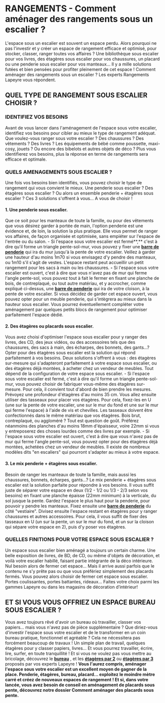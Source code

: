 ##
# **RANGEMENTS - Comment aménager des rangements sous un escalier ?**
L'espace sous un escalier est souvent un espace perdu. Alors pourquoi ne pas l'investir et y créer un espace de rangement efficace et optimisé, pour stocker, classer, ranger toutes vos affaires ? Une bibliothèque sous escalier pour vos livres, des étagères sous escalier pour vos chaussures, un placard ou une penderie sous escalier pour vos manteaux... Il y a mille solutions futées et bien pensées pour profiter pleinement de cet espace ! Comment aménager des rangements sous un escalier ? Les experts Rangements Lapeyre vous répondent.
## **QUEL TYPE DE RANGEMENT SOUS ESCALIER CHOISIR ?**
### **IDENTIFIEZ VOS BESOINS**
Avant de vous lancer dans l'aménagement de l'espace sous votre escalier, identifiez vos besoins pour cibler au mieux le type de rangement adéquat. Que voulez-vous ranger sous votre escalier ? Des chaussures ? Des vêtements ? Des livres ? Les équipements de bébé comme poussette, maxi-cosy, jouets ? Ou encore des bibelots et autres objets de déco ? Plus vous identifierez vos besoins, plus la réponse en terme de rangements sera efficace et optimale.
### **QUELS AMENAGEMENTS SOUS ESCALIER ?**
Une fois vos besoins bien identifiés, vous pouvez choisir le type de rangement qui vous convient le mieux. Une penderie sous escalier ? Des étagères sous escalier ? Ou alors un ensemble penderie + étagères sous escalier ? Ces 3 solutions s'offrent à vous… A vous de choisir !
####  1. **Une penderie sous escalier.**
Que ce soit pour les manteaux de toute la famille, ou pour des vêtements que vous désirez garder à portée de main, l'option penderie est une évidence et, de loin, la solution la plus pratique. Elle vous permet de ranger vos affaires, de façon organisée et optimisée, sans empiéter sur l'espace de l'entrée ou du salon.
\- Si l'espace sous votre escalier est fermé**,** c'est à dire qu'il forme un triangle pente-sol-mur, vous pouvez y fixer une [**barre de penderie**](https://www.lapeyre.fr/amenagement-espace-tringle-recoupable-FPC0234170?xtmc=tringle&xtnp=1&xtcr=1) qui ira du mur jusqu'à la pente de votre escalier. Veillez à garder une hauteur d'au moins 1m70 si vous envisagez d'y pendre des manteaux, ou 1m10 s'il s'agit de vestes. L'espace restant peut accueillir un petit rangement pour les sacs à main ou les chaussures.
**-** Si l'espace sous votre escalier est ouvert, c'est à dire que vous n'avez pas de mur qui ferme l'angle pente-sol, vous pouvez tout à fait le fermer en fixant une planche de bois, de contreplaqué, ou tout autre matériau, et y accrocher, comme expliqué ci-dessus, une [**barre de penderie**](https://www.lapeyre.fr/amenagement-espace-tringle-recoupable-FPC0234170?xtmc=tringle&xtnp=1&xtcr=1) qui ira de votre cloison, à la pente de votre escalier. Si vous décidez de garder cet espace ouvert, vous pouvez opter pour un meuble penderie, qui s'intègrera au mieux dans la hauteur sous escalier. Vous pourrez éventuellement compléter votre aménagement par quelques petits blocs de rangement pour optimiser parfaitement l'espace dédié.
####  2. **Des étagères ou placards sous escalier.**
Vous avez choisi d'optimiser l'espace sous escalier pour y ranger des livres, des CD, des jeux vidéos, ou des accessoires tels que des chaussures, des sacs à main, des écharpes, des bonnets, des gants…? Opter pour des étagères sous escalier est la solution qui répond parfaitement à vos besoins. Deux solutions s'offrent à vous : des étagères sur-mesure qui s'adapteront parfaitement à votre espace sous escalier, ou des étagères déjà montées, à acheter chez un vendeur de meubles. Tout dépend de la configuration de votre espace sous escalier.
\- Si l'espace sous votre escalier est fermé, c'est à dire qu'il forme un triangle pente-sol-mur, vous pouvez choisir de fabriquer vous-même des étagères sur-mesure. Pour cela, il convient tout d'abord de bien prendre les mesures. Prévoyez une profondeur d'étagères d'au moins 35 cm. Vous allez ensuite utiliser des tasseaux pour placer vos étagères. Pour cela, fixez-les en U (une sur la pente de votre escalier, une sur le mur du fond et une sur le mur qui ferme l'espace) à l'aide de vis et chevilles. Les tasseaux doivent être confectionnés dans le même matériau que vos étagères. Bois brut, contreplaqué, ou aggloméré ? Tout est question de goût. Préférez néanmoins des planches d'au moins 18mm d'épaisseur, voire 22mm si vous y entreposerez des choses lourdes comme des livres par exemple.
\- Si l'espace sous votre escalier est ouvert, c'est à dire que vous n'avez pas de mur qui ferme l'angle pente-sol, vous pouvez opter pour des étagères déjà montées, achetées chez un vendeur de meubles. Il existe de nombreux modèles dits "en escaliers" qui pourront s'adapter au mieux à votre espace.
####  3. **Le mix penderie + étagères sous escalier.**
Besoin de ranger les manteaux de toute la famille, mais aussi les chaussures, bonnets, écharpes, gants…? Le mix penderie + étagères sous escalier est la solution parfaite pour répondre à vos besoins.
Il vous suffit juste de séparer votre espace en deux (1/2 - 1/2 ou 1/3 - 2/3 selon vos besoins) en fixant une planche épaisse (22mm minimum) à la verticale, du sol jusque la pente. Gardez l'espace le plus haut pour la penderie, pour pouvoir y pendre les manteaux. Fixez ensuite une [**barre de penderie**](https://www.lapeyre.fr/amenagement-espace-tringle-recoupable-FPC0234170?xtmc=tringle&xtnp=1&xtcr=1) du côté "vestiaire". Divisez ensuite l'espace restant en étagères pour y ranger chaussures et autres accessoires. Pour cela, il vous suffit de fixer des tasseaux en U (un sur la pente, un sur le mur du fond, et un sur la cloison qui sépare votre espace en 2), puis d'y poser vos étagères.
### **QUELLES FINITIONS POUR VOTRE ESPACE SOUS ESCALIER ?**
Un espace sous escalier bien aménagé a toujours un certain charme. Une belle exposition de livres, de BD, de CD, ou même d'objets de décoration, et voilà votre escalier habillé, faisant partie intégrante de la déco intérieure. Nul besoin alors de fermer cet espace…
Mais il arrive aussi parfois que le contenu ne s'y prête pas ou que vous préfériez simplement des placards fermés. Vous pouvez alors choisir de fermer cet espace sous escalier. Portes coulissantes, portes battantes, rideaux… Faites votre choix parmi les gammes Lapeyre ou dans les magasins de décoration d’intérieur!
## **ET SI VOUS VOUS OFFRIEZ UN ESPACE BUREAU SOUS ESCALIER ?**
Vous avez toujours rêvé d'avoir un bureau où travailler, classer vos papiers… mais vous n'avez pas de pièce supplémentaire ? Que diriez-vous d'investir l'espace sous votre escalier et de le transformer en un coin bureau pratique, fonctionnel et agréable ? Cela ne nécessitera pas forcément beaucoup de travaux ! Un simple plan de travail, quelques étagères pour y classer papiers, livres… Et vous pourrez travailler, écrire, lire, surfer, en toute tranquillité !
Et si vous ne voulez pas vous mettre au bricolage, découvrez le [**bureau**](https://www.lapeyre.fr/amenagements-sous-escaliers-bureau-FPC316134) , et les [**étagères par 2**](https://www.lapeyre.fr/amenagements-sous-escaliers-2-etageres-FPC2271400) ou [**étagères par 3**](http://https://www.lapeyre.fr/amenagements-sous-escaliers-3-etageres-FPC316129)
proposés par vos experts Lapeyre !
**Vous l'aurez compris, aménager l'espace sous votre escalier est un excellent moyen de gagner de la place. Penderie, étagères, bureau, placard… exploitez le moindre mètre carré et créez de nouveaux espaces de rangement ! Et si, dans votre lancée, vous avez besoin de conseil en aménagement de placards sous pente, découvrez notre dossier Comment aménager des placards sous pente.**